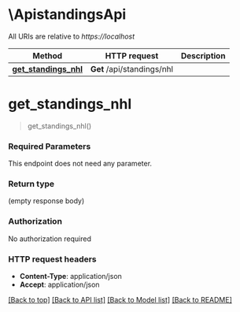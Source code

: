 # \ApistandingsApi

All URIs are relative to *https://localhost*

Method | HTTP request | Description
------------- | ------------- | -------------
[**get_standings_nhl**](ApistandingsApi.md#get_standings_nhl) | **Get** /api/standings/nhl | 


# **get_standings_nhl**
> get_standings_nhl()


### Required Parameters
This endpoint does not need any parameter.

### Return type

 (empty response body)

### Authorization

No authorization required

### HTTP request headers

 - **Content-Type**: application/json
 - **Accept**: application/json

[[Back to top]](#) [[Back to API list]](../README.md#documentation-for-api-endpoints) [[Back to Model list]](../README.md#documentation-for-models) [[Back to README]](../README.md)

